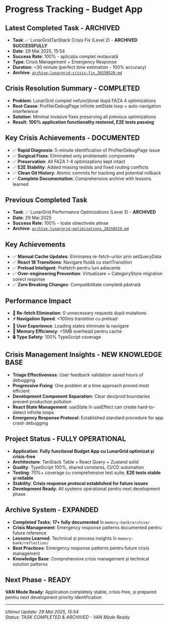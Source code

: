 # Progress Tracking - Budget App

## Latest Completed Task - ARCHIVED
- **Task**: ✅ LunarGridTanStack Crisis Fix (Level 2) - **ARCHIVED SUCCESSFULLY**
- **Date**: 29 Mai 2025, 15:54
- **Success Rate**: 100% - aplicația complet restaurată
- **Type**: Crisis Management + Emergency Response
- **Duration**: ~30 minute (perfect time estimation - 100% accuracy)
- **Archive**: [`archive-lunargrid-crisis-fix_20250529.md`](archive/archive-lunargrid-crisis-fix_20250529.md)

## Crisis Resolution Summary - COMPLETED
- **Problem**: LunarGrid complet nefuncțional după FAZA 4 optimizations
- **Root Cause**: ProfilerDebugPage infinite setState loop + auto-navigation interference  
- **Solution**: Minimal invasive fixes preserving all previous optimizations
- **Result**: **100% application functionality restored, E2E tests passing**

## Key Crisis Achievements - DOCUMENTED
- ✅ **Rapid Diagnosis**: 5-minute identification of ProfilerDebugPage issue
- ✅ **Surgical Fixes**: Eliminated only problematic components
- ✅ **Preservation**: All FAZA 1-4 optimizations kept intact  
- ✅ **E2E Stability**: Added missing testids and fixed routing conflicts
- ✅ **Clean Git History**: Atomic commits for tracking and potential rollback
- ✅ **Complete Documentation**: Comprehensive archive with lessons learned

## Previous Completed Task
- **Task**: ✅ LunarGrid Performance Optimizations (Level 3) - **ARCHIVED**
- **Date**: 29 Mai 2025
- **Success Rate**: 100% - toate obiectivele atinse
- **Archive**: [`archive-lunargrid-optimizations_20250529.md`](archive/archive-lunargrid-optimizations_20250529.md)

## Key Achievements
- ✅ **Manual Cache Updates**: Eliminarea re-fetch-urilor prin setQueryData
- ✅ **React 18 Transitions**: Navigare fluidă cu startTransition  
- ✅ **Preload Inteligent**: Prefetch pentru luni adiacente
- ✅ **Over-engineering Prevention**: Virtualizare + CategoryStore migration corect respinse
- ✅ **Zero Breaking Changes**: Compatibilitate completă păstrată

## Performance Impact
- **🚀 Re-fetch Elimination**: 0 unnecessary requests după mutations
- **⚡ Navigation Speed**: <100ms transition cu preload
- **🎯 User Experience**: Loading states eliminate la navigare
- **💾 Memory Efficiency**: <5MB overhead pentru cache
- **🔒 Type Safety**: 100% TypeScript coverage

## Crisis Management Insights - NEW KNOWLEDGE BASE
- **Triage Effectiveness**: User feedback validation saved hours of debugging
- **Progressive Fixing**: One problem at a time approach proved most efficient
- **Development Component Separation**: Clear dev/prod boundaries prevent production pollution
- **React State Management**: useState în useEffect can create hard-to-detect infinite loops
- **Emergency Response Protocol**: Established standard procedure for app crash debugging

## Project Status - FULLY OPERATIONAL
- **Application**: **Fully functional Budget App cu LunarGrid optimizat și crisis-free**
- **Architecture**: TanStack Table + React Query + Zustand solid
- **Quality**: TypeScript 100%, shared constants, CI/CD automation
- **Testing**: 70%+ coverage cu comprehensive test suite, **E2E tests stable și reliable**
- **Stability**: **Crisis response protocol established for future issues**
- **Development Ready**: All systems operational pentru next development phase

## Archive System - EXPANDED
- **Completed Tasks**: **17+ fully documented** în `memory-bank/archive/`
- **Crisis Management**: Emergency response patterns documented pentru future reference
- **Lessons Learned**: Technical și process insights în `memory-bank/reflection/`
- **Best Practices**: Emergency response patterns pentru future crisis management
- **Knowledge Base**: Comprehensive crisis management și technical solution patterns

## Next Phase - READY
**VAN Mode Ready**: Application completely stable, crisis-free, și prepared pentru next development priority identification

---

*Ultimul Update: 29 Mai 2025, 15:54*  
*Status: TASK COMPLETED & ARCHIVED - VAN Mode Ready*
